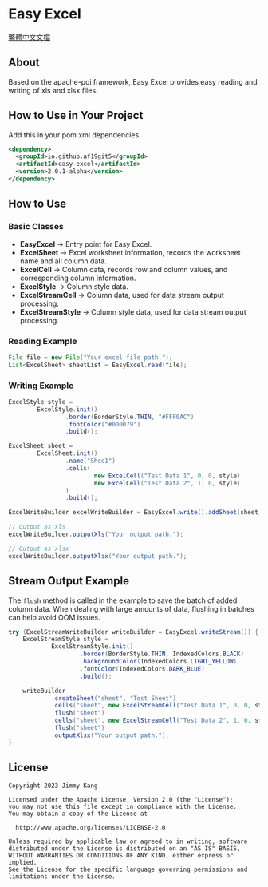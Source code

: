 # Easy Excel

[繁體中文文檔](README_ZH.md)

## About

Based on the apache-poi framework, Easy Excel provides easy reading and writing of xls and xlsx files.

## How to Use in Your Project

Add this in your pom.xml dependencies.

```xml
<dependency>
  <groupId>io.github.af19git5</groupId>
  <artifactId>easy-excel</artifactId>
  <version>2.0.1-alpha</version>
</dependency>
```

## How to Use

### Basic Classes

* **EasyExcel** -> Entry point for Easy Excel.
* **ExcelSheet** -> Excel worksheet information, records the worksheet name and all column data.
* **ExcelCell** -> Column data, records row and column values, and corresponding column information.
* **ExcelStyle** -> Column style data.
* **ExcelStreamCell** -> Column data, used for data stream output processing.
* **ExcelStreamStyle** -> Column style data, used for data stream output processing.

### Reading Example

```java
File file = new File("Your excel file path.");
List<ExcelSheet> sheetList = EasyExcel.read(file);
```

### Writing Example

```java
ExcelStyle style =
        ExcelStyle.init()
                .border(BorderStyle.THIN, "#FFF0AC")
                .fontColor("#000079")
                .build();

ExcelSheet sheet =
        ExcelSheet.init()
                .name("Shee1")
                .cells(
                        new ExcelCell("Test Data 1", 0, 0, style),
                        new ExcelCell("Test Data 2", 1, 0, style)
                )
                .build();

ExcelWriteBuilder excelWriteBuilder = EasyExcel.write().addSheet(sheet);

// Output as xls
excelWriteBuilder.outputXls("Your output path.");

// Output as xlsx
excelWriteBuilder.outputXlsx("Your output path.");
```

## Stream Output Example

The `flush` method is called in the example to save the batch of added column data. When dealing with large amounts of data, flushing in batches can help avoid OOM issues.

```java
try (ExcelStreamWriteBuilder writeBuilder = EasyExcel.writeStream()) {
    ExcelStreamStyle style =
            ExcelStreamStyle.init()
                    .border(BorderStyle.THIN, IndexedColors.BLACK)
                    .backgroundColor(IndexedColors.LIGHT_YELLOW)
                    .fontColor(IndexedColors.DARK_BLUE)
                    .build();

    writeBuilder
            .createSheet("sheet", "Test Sheet")
            .cells("sheet", new ExcelStreamCell("Test Data 1", 0, 0, style))
            .flush("sheet")
            .cells("sheet", new ExcelStreamCell("Test Data 2", 1, 0, style))
            .flush("sheet")
            .outputXlsx("Your output path.");
}
```

## License

```
Copyright 2023 Jimmy Kang

Licensed under the Apache License, Version 2.0 (the "License");
you may not use this file except in compliance with the License.
You may obtain a copy of the License at

  http://www.apache.org/licenses/LICENSE-2.0

Unless required by applicable law or agreed to in writing, software
distributed under the License is distributed on an "AS IS" BASIS,
WITHOUT WARRANTIES OR CONDITIONS OF ANY KIND, either express or implied.
See the License for the specific language governing permissions and
limitations under the License.
```

